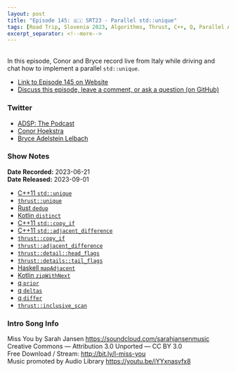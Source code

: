 ```yaml
---
layout: post
title: "Episode 145: 🇸🇮 SRT23 - Parallel std::unique"
tags: [Road Trip, Slovenia 2023, Algorithms, Thrust, C++, Q, Parallel Algorithms]
excerpt_separator: <!--more-->
---
```


<div id="buzzsprout-player-13510967"></div><script src="https://www.buzzsprout.com/1501960/13510967-episode-145-srt23-parallel-std-unique.js?container_id=buzzsprout-player-13510967&player=small" type="text/javascript" charset="utf-8"></script>

<br>In this episode, Conor and Bryce record live from Italy while driving and chat how to implement a parallel `std::unique`.

<!--more-->

* [Link to Episode 145 on Website](https://adspthepodcast.com/2023/09/01/Episode-145.html)
* [Discuss this episode, leave a comment, or ask a question (on GitHub)](https://github.com/codereport/adsp2/discussions/36)

### Twitter
 
* [ADSP: The Podcast](https://twitter.com/adspthepodcast)
* [Conor Hoekstra](https://twitter.com/code_report)
* [Bryce Adelstein Lelbach](https://twitter.com/blelbach)

### Show Notes
 
**Date Recorded:** 2023-06-21 <br>
**Date Released:** 2023-09-01

* [C++11 `std::unique`](https://en.cppreference.com/w/cpp/algorithm/unique)
* [`thrust::unique`](https://thrust.github.io/doc/group__stream__compaction_gae5a90c7aa7c2370087c142936d405e8c.html)
* [Rust `dedup`](https://docs.rs/itertools/latest/itertools/trait.Itertools.html#method.dedup)
* [Kotlin `distinct`](https://kotlinlang.org/api/latest/jvm/stdlib/kotlin.collections/distinct.html)
* [C++11 `std::copy_if`](https://en.cppreference.com/w/cpp/algorithm/copy)
* [C++11 `std::adjacent_difference`](https://en.cppreference.com/w/cpp/algorithm/adjacent_difference)
* [`thrust::copy_if`](https://thrust.github.io/doc/group__stream__compaction_ga695e974946e56f2ecfb20e9ec4fb7cca.html)
* [`thrust::adjacent_difference`](https://thrust.github.io/doc/group__transformations_gaa41d309b53fa03bf13fe35a184148400.html)
* [`thrust::detail::head_flags`](https://github.com/NVIDIA/thrust/blob/main/thrust/detail/range/head_flags.h)
* [`thrust::details::tail_flags`](https://github.com/NVIDIA/thrust/blob/main/thrust/detail/range/tail_flags.h)
* [Haskell `mapAdjacent`](https://hackage.haskell.org/package/utility-ht-0.0.17/docs/Data-List-HT.html#v:mapAdjacent)
* [Kotlin `zipWithNext`](https://kotlinlang.org/api/latest/jvm/stdlib/kotlin.collections/zip-with-next.html)
* [q `prior`](https://code.kx.com/q4m3/A_Built-in_Functions/#a72-prior)
* [q `deltas`](https://code.kx.com/q4m3/A_Built-in_Functions/#a21-deltas)
* [q `differ`](https://code.kx.com/q4m3/A_Built-in_Functions/#a24-differ)
* [`thrust::inclusive_scan`](https://thrust.github.io/doc/group__prefixsums_gafb24ad76101263038b0acaddc094d70a.html)

### Intro Song Info
 
Miss You by Sarah Jansen https://soundcloud.com/sarahjansenmusic<br>
Creative Commons — Attribution 3.0 Unported — CC BY 3.0<br>
Free Download / Stream: http://bit.ly/l-miss-you<br>
Music promoted by Audio Library https://youtu.be/iYYxnasvfx8<br>
